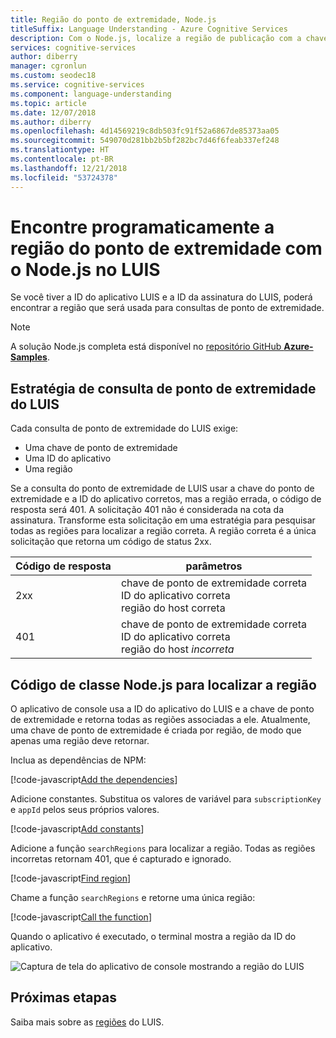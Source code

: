 ```yaml
---
title: Região do ponto de extremidade, Node.js
titleSuffix: Language Understanding - Azure Cognitive Services
description: Com o Node.js, localize a região de publicação com a chave de ponto de extremidade e a ID de aplicativo para LUIS.
services: cognitive-services
author: diberry
manager: cgronlun
ms.custom: seodec18
ms.service: cognitive-services
ms.component: language-understanding
ms.topic: article
ms.date: 12/07/2018
ms.author: diberry
ms.openlocfilehash: 4d14569219c8db503fc91f52a6867de85373aa05
ms.sourcegitcommit: 549070d281bb2b5bf282bc7d46f6feab337ef248
ms.translationtype: HT
ms.contentlocale: pt-BR
ms.lasthandoff: 12/21/2018
ms.locfileid: "53724378"
---
```

# <a name="programmatically-find-endpoint-region-with-nodejs"></a>Encontre programaticamente a região do ponto de extremidade com o Node.js no LUIS
Se você tiver a ID do aplicativo LUIS e a ID da assinatura do LUIS, poderá encontrar a região que será usada para consultas de ponto de extremidade.

> [!NOTE] 
> A solução Node.js completa está disponível no [repositório GitHub **Azure-Samples**](https://github.com/Azure-Samples/cognitive-services-language-understanding/blob/master/documentation-samples/find-region/nodejs/).

## <a name="luis-endpoint-query-strategy"></a>Estratégia de consulta de ponto de extremidade do LUIS
Cada consulta de ponto de extremidade do LUIS exige:

* Uma chave de ponto de extremidade
* Uma ID do aplicativo
* Uma região

Se a consulta do ponto de extremidade de LUIS usar a chave do ponto de extremidade e a ID do aplicativo corretos, mas a região errada, o código de resposta será 401. A solicitação 401 não é considerada na cota da assinatura. Transforme esta solicitação em uma estratégia para pesquisar todas as regiões para localizar a região correta. A região correta é a única solicitação que retorna um código de status 2xx. 

|Código de resposta|parâmetros|
|--|--|
|2xx|chave de ponto de extremidade correta<br>ID do aplicativo correta<br>região do host correta|
|401|chave de ponto de extremidade correta<br>ID do aplicativo correta<br>região do host _incorreta_|

## <a name="nodejs-code-to-find-region"></a>Código de classe Node.js para localizar a região
O aplicativo de console usa a ID do aplicativo do LUIS e a chave de ponto de extremidade e retorna todas as regiões associadas a ele. Atualmente, uma chave de ponto de extremidade é criada por região, de modo que apenas uma região deve retornar.

Inclua as dependências de NPM:

[!code-javascript[Add the dependencies](~/samples-luis/documentation-samples/find-region/nodejs/index.js?range=5-6 "Add the dependencies")]

Adicione constantes. Substitua os valores de variável para `subscriptionKey` e `appId` pelos seus próprios valores.  

[!code-javascript[Add constants](~/samples-luis/documentation-samples/find-region/nodejs/index.js?range=8-25 "Add constants")]

Adicione a função `searchRegions` para localizar a região. Todas as regiões incorretas retornam 401, que é capturado e ignorado.

[!code-javascript[Find region](~/samples-luis/documentation-samples/find-region/nodejs/index.js?range=27-37 "Find region")]

Chame a função `searchRegions` e retorne uma única região:

[!code-javascript[Call the function](~/samples-luis/documentation-samples/find-region/nodejs/index.js?range=39-43 "Call the function")]

Quando o aplicativo é executado, o terminal mostra a região da ID do aplicativo.

![Captura de tela do aplicativo de console mostrando a região do LUIS](./media/find-region-nodejs/console.png)


## <a name="next-steps"></a>Próximas etapas

Saiba mais sobre as [regiões](luis-reference-regions.md) do LUIS.
